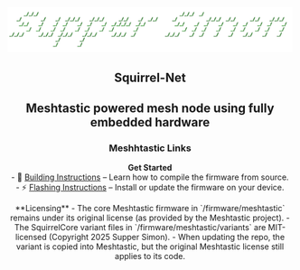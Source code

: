 <div align="center">
  <a href="https://meshtastic.org">
    <img src=".github/SupperSimon.png" alt="SupperSimon" width="800"/>
  </a>

  <h2>Squirrel-Net</h2>
  <h2>Meshtastic powered mesh node using fully embedded hardware</h2>
  
  <p>
    <h3>Meshhtastic Links</h3>
    <a href="https://meshtastic.org" style="text-decoration:none; font-weight:bold;">Get Started</a><br/>
    - 🔧 <a href="https://meshtastic.org/docs/development/firmware/build">Building Instructions</a> – Learn how to compile the firmware from source.<br/>
    - ⚡ <a href="https://meshtastic.org/docs/getting-started/flashing-firmware/">Flashing Instructions</a> – Install or update the firmware on your device.
  </p>
  
  <p>
    **Licensing**
    - The core Meshtastic firmware in `/firmware/meshtastic` remains under its original license (as provided by the Meshtastic project).  
    - The SquirrelCore variant files in `/firmware/meshtastic/variants` are MIT-licensed (Copyright 2025 Supper Simon).  
    - When updating the repo, the variant is copied into Meshtastic, but the original Meshtastic license still applies to its code.
  </p>
</div>
